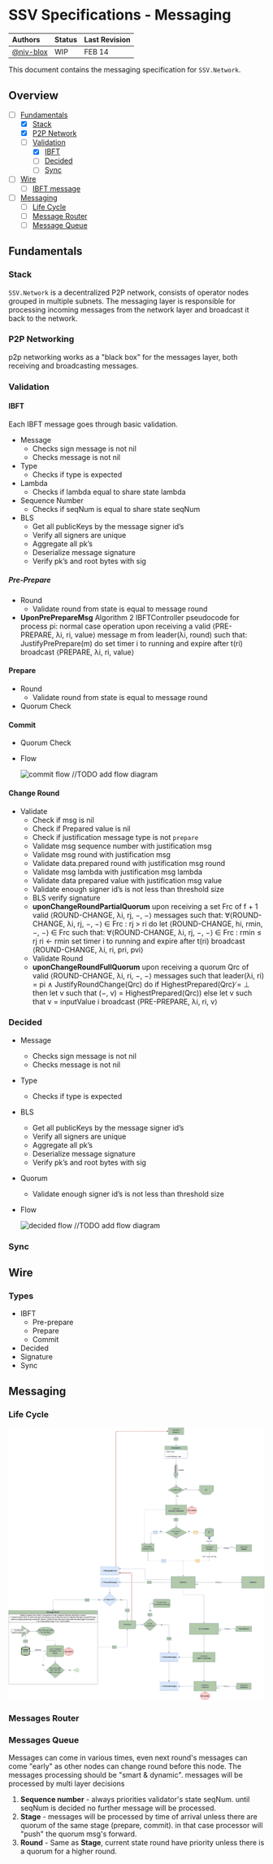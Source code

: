 # SSV Specifications - Messaging

| Authors                                 | Status | Last Revision |
|:----------------------------------------|:-------|:--------------|
| [@niv-blox](https://github.com/nivBlox) | WIP    | FEB 14        |

This document contains the messaging specification for `SSV.Network`.

## Overview

- [ ] [Fundamentals](#fundamentals)
  - [x] [Stack](#stack)
  - [x] [P2P Network](#p2p-networking)
  - [ ] [Validation](#validation)
    - [x] [IBFT](#ibft)
    - [ ] [Decided](#decided)
    - [ ] [Sync](#sync)
- [ ] [Wire](#wire)
  - [ ] [IBFT message](#ibft-message)
- [ ] [Messaging](#messages)
  - [ ] [Life Cycle](#life-cycle)
  - [ ] [Message Router](#messages-Router)
  - [ ] [Message Queue](#messages-queue)
## Fundamentals

### Stack

`SSV.Network` is a decentralized P2P network, consists of operator nodes grouped in multiple subnets.
The messaging layer is responsible for processing incoming messages from the network layer and broadcast it back to the network.

### P2P Networking

p2p networking works as a "black box" for the messages layer, both receiving and broadcasting messages.

### Validation
#### IBFT
Each IBFT message goes through basic validation.
- Message
  - Checks sign message is not nil
  - Checks message is not nil
- Type
  - Checks if type is expected
- Lambda
  - Checks if lambda equal to share state lambda
- Sequence Number
  - Checks if seqNum is equal to share state seqNum
- BLS
  - Get all publicKeys by the message signer id’s
  - Verify all signers are unique
  - Aggregate all pk’s
  - Deserialize message signature
  - Verify pk’s and root bytes with sig

##### Pre-Prepare
- Round
  - Validate round from state is equal to message round
- **UponPrePrepareMsg** Algorithm 2 IBFTController pseudocode for process pi: normal case operation
  upon receiving a valid ⟨PRE-PREPARE, λi, ri, value⟩ message m from leader(λi, round) such that:
  JustifyPrePrepare(m) do
  set timer i to running and expire after t(ri)
  broadcast ⟨PREPARE, λi, ri, value⟩

#### Prepare
- Round
  - Validate round from state is equal to message round
- Quorum Check

#### Commit
- Quorum Check
- Flow

  ![commit flow](http://via.placeholder.com/200x150) //TODO add flow diagram


#### Change Round
- Validate
  - Check if msg is nil
  - Check if Prepared value is nil
  - Check if justification message type is not `prepare`
  - Validate msg sequence number with justification msg
  - Validate msg round with justification msg
  - Validate data.prepared round with justification msg round
  - Validate msg lambda with justification msg lambda
  - Validate data prepared value with justification msg value
  - Validate enough signer id’s is not less than threshold size
  - BLS verify signature
  - **uponChangeRoundPartialQuorum**
    upon receiving a set Frc of f + 1 valid ⟨ROUND-CHANGE, λi, rj, −, −⟩ messages such that:
    ∀⟨ROUND-CHANGE, λi, rj, −, −⟩ ∈ Frc : rj > ri do
    let ⟨ROUND-CHANGE, hi, rmin, −, −⟩ ∈ Frc such that:
    ∀⟨ROUND-CHANGE, λi, rj, −, −⟩ ∈ Frc : rmin ≤ rj
    ri ← rmin
    set timer i to running and expire after t(ri)
    broadcast ⟨ROUND-CHANGE, λi, ri, pri, pvi⟩
  - Validate Round
  - **uponChangeRoundFullQuorum**
    upon receiving a quorum Qrc of valid ⟨ROUND-CHANGE, λi, ri, −, −⟩ messages such that
    leader(λi, ri) = pi ∧ JustifyRoundChange(Qrc) do
    if HighestPrepared(Qrc) ̸= ⊥ then
    let v such that (−, v) = HighestPrepared(Qrc))
    else
    let v such that v = inputValue i
    broadcast ⟨PRE-PREPARE, λi, ri, v⟩

### Decided

- Message
  - Checks sign message is not nil
  - Checks message is not nil
- Type
  - Checks if type is expected
- BLS
  - Get all publicKeys by the message signer id’s
  - Verify all signers are unique
  - Aggregate all pk’s
  - Deserialize message signature
  - Verify pk’s and root bytes with sig
- Quorum
  - Validate enough signer id’s is not less than threshold size
- Flow

  ![decided flow](http://via.placeholder.com/200x150) //TODO add flow diagram

### Sync

## Wire

### Types
 - IBFT
   - Pre-prepare
   - Prepare
   - Commit
 - Decided
 - Signature
 - Sync

## Messaging

### Life Cycle
![commit flow](../resources/messaging-life-cycle.png)

### Messages Router


### Messages Queue
Messages can come in various times, even next round's messages can come "early" as other nodes can change round before this node.
The messages processing should be "smart & dynamic". messages will be processed by multi layer decisions
1. **Sequence number** - always priorities validator's state seqNum. until seqNum is decided no further message will be processed.
2. **Stage** - messages will be processed by time of arrival unless there are quorum of the same stage (prepare, commit). in that case processor will "push" the quorum msg's forward.
3. **Round** - Same as **Stage**, current state round have priority unless there is a quorum for a higher round.




